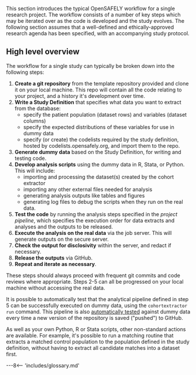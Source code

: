 This section introduces the typical OpenSAFELY workflow for a single research project.
The workflow consists of a number of key steps which may be iterated over as the code is developed and the study evolves.
The following section assumes that a well-defined and ethically-approved research agenda has been specified, with an accompanying study protocol.

## High level overview

The workflow for a single study can typically be broken down into the following steps:

1.  **Create a git repository** from the template repository provided and clone it on your local machine.
This repo will contain all the code relating to your project, and a history it's development over time.
2.  **Write a Study Definition** that specifies what data you want to extract from the database:
    -   specify the patient population (dataset rows) and variables (dataset columns)
    -   specify the expected distributions of these variables for use in dummy data
    -   specify (or create) the codelists required by the study definition, hosted by codelists.opensafely.org, and import them to the repo.
3.  **Generate dummy data** based on the Study Definition, for writing and testing code.
4.  **Develop analysis scripts** using the dummy data in R, Stata, or Python. This will include:
    -   importing and processing the dataset(s) created by the cohort extractor
    -   importing any other external files needed for analysis
    -   generating analysis outputs like tables and figures
    -   generating log files to debug the scripts when they run on the real data.
5.  **Test the code** by running the analysis steps specified in the _project pipeline_, which specifies the execution order for data extracts and analyses and the outputs to be released.
6.  **Execute the analysis on the real data** via the job server. This will generate outputs on the secure server.
7.  **Check the output for disclosivity** within the server, and redact if necessary.
8.  **Release the outputs** via GitHub.
9. **Repeat and iterate as necessary**.

These steps should always proceed with frequent git commits and code reviews where appropriate. Steps 2-5 can all be progressed on your local machine without accessing the real data.

It is possible to automatically test that the analytical pipeline defined in step 5 can be successfully executed on dummy data, using the `cohortextractor run` command.
This pipeline is also [automatically tested]() against dummy data every time a new version of the repository is saved ("pushed") to GitHub.

As well as your own Python, R or Stata scripts, other non-standard actions are available. For example, it's possible to run a matching routine that extracts a matched control population to the population defined in the study definition, without having to extract all candidate matches into a dataset first.


---8<-- 'includes/glossary.md'

